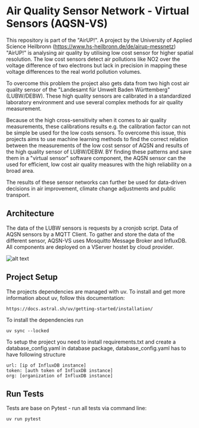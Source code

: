 # Air Quality Sensor Network - Virtual Sensors (AQSN-VS)

This repository is part of the "AirUP!". A project by the University of Applied Science Heilbronn (https://www.hs-heilbronn.de/de/airup-messnetz)
"AirUP!" is analysing air quality by utilising low cost sensor for higher spatial resolution. 
The low cost sensors detect air pollutions like NO2 over the voltage difference of two electrons but lack 
in precision in mapping these voltage differences to the real world pollution volumes. 

To overcome this problem the project also gets data from two high cost air quality sensor of the "Landesamt für Umwelt Baden Württemberg"
(LUBW/DEBW). These high quality sensors are calibrated in a standardized laboratory environment and use several complex methods 
for air quality measurement. 

Because ot the high cross-sensitivity when it comes to air quality measurements, these calibrations results e.g. the calibration factor can 
not be simple be used for the low costs sensors. To overcome this issue, this projects aims to use machine learning methods to find the correct relation
between the measurements of the low cost sensor of AQSN and results of the high quality sensor of LUBW/DEBW. BY finding these patterns and save them in 
a "virtual sensor" software component, the AQSN sensor can the used for efficient, low cost air quality measures with the high reliability on a broad area.

The results of these sensor networks can further be used for data-driven decisions in air improvement, climate change adjustments and public transport.

## Architecture
The data of the LUBW sensors is requests by a cronjob script. Data of AQSN sensors by a MQTT Client. 
To gather and store the data of the different sensor, AQSN-VS uses Mosquitto Message Broker and InfluxDB. 
All components are deployed on a VServer hostet by cloud provider. 

![alt text](aqsn_architecture.jpg)


## Project Setup
The projects dependencies are managed with uv. To install and get more information about uv, follow this documentation:
```
https://docs.astral.sh/uv/getting-started/installation/
```

To install the dependencies run

```
uv sync --locked
```

To setup the project you need to install requirements.txt and create a database_config.yaml in database package, 
database_config.yaml has to have following structure 

```
url: [ip of InfluxDB instance]
token: [auth token of InfluxDB instance]
org: [organization of InfluxDB instance]
```

## Run Tests
Tests are base on Pytest - run all tests via command line:

```
uv run pytest
```








